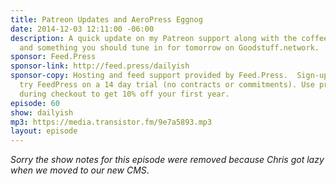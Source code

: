 ```yaml
---
title: Patreon Updates and AeroPress Eggnog
date: 2014-12-03 12:11:00 -06:00
description: A quick update on my Patreon support along with the coffee I’m drinking
  and something you should tune in for tomorrow on Goodstuff.network.
sponsor: Feed.Press
sponsor-link: http://feed.press/dailyish
sponsor-copy: Hosting and feed support provided by Feed.Press.  Sign-up today and
  try FeedPress on a 14 day trial (no contracts or commitments). Use promo code "dailyish"
  during checkout to get 10% off your first year.
episode: 60
show: dailyish
mp3: https://media.transistor.fm/9e7a5893.mp3
layout: episode
---
```


<em>Sorry the show notes for this episode were removed because Chris got lazy when we moved to our new CMS</em>.
